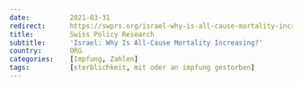 ```yaml
---
date:          2021-03-31
redirect:      https://swprs.org/israel-why-is-all-cause-mortality-increasing/
title:         Swiss Policy Research
subtitle:      'Israel: Why Is All-Cause Mortality Increasing?'
country:       ORG
categories:    [Impfung, Zahlen]
tags:          [sterblichkeit, mit oder an impfung gestorben]
---
```

